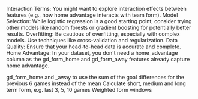 Interaction Terms: You might want to explore interaction effects between features (e.g., how home advantage interacts with team form).
Model Selection: While logistic regression is a good starting point, consider trying other models like random forests or gradient boosting for potentially better results.
Overfitting: Be cautious of overfitting, especially with complex models. Use techniques like cross-validation and regularization.
Data Quality: Ensure that your head-to-head data is accurate and complete.
Home Advantage: In your dataset, you don't need a home_advantage column as the gd_form_home and gd_form_away features already capture home advantage.

gd_form_home and _away to use the sum of the goal differences for the previous 6 games instead of the mean
Calculate short, medium and long term form, e.g. last 3, 5, 10 games
Weighted form windows